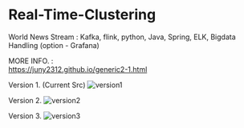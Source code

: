 # Real-Time-Clustering
World News Stream : Kafka, flink, python, Java, Spring, ELK, Bigdata Handling (option - Grafana)





MORE INFO. : \
https://juny2312.github.io/generic2-1.html 



Version 1. (Current Src)
![version1](https://github.com/Juny2312/Real-Time-Clustering/assets/121748398/a3ba8a94-a8c1-4b90-bb00-94fbe8fd76ca) 



Version 2.
![version2](https://github.com/Juny2312/Real-Time-Clustering/assets/121748398/e181c475-1b2e-412f-859a-6b0ecf997aa3) 



Version 3.
![version3](https://github.com/Juny2312/Real-Time-Clustering/assets/121748398/49955f7c-aebf-406a-83d7-a25187331f4b)
